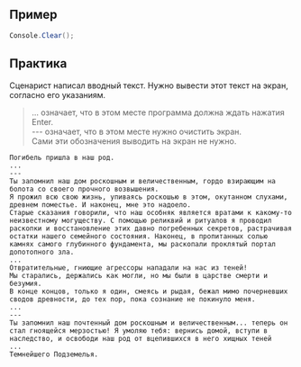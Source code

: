 ## Пример
```cs
Console.Clear();
```

## Практика
Сценарист написал вводный текст. Нужно вывести этот текст на экран, согласно его указаниям.
>... означает, что в этом месте программа должна ждать нажатия Enter.<br>
>--- означает, что в этом месте нужно очистить экран.<br>
>Сами эти обозначения выводить на экран не нужно.
```
Погибель пришла в наш род.
...
---
Ты запомнил наш дом роскошным и величественным, гордо взирающим на болота со своего прочного возвышения.
Я прожил всю свою жизнь, упиваясь роскошью в этом, окутанном слухами, древнем поместье. И наконец, мне это надоело.
Старые сказания говорили, что наш особняк является вратами к какому-то неизвестному могуществу. С помощью реликвий и ритуалов я проводил раскопки и восстановление этих давно погребенных секретов, растрачивая остатки нашего семейного состояния. Наконец, в пропитанных солью камнях самого глубинного фундамента, мы раскопали проклятый портал допотопного зла.
...
Отвратительные, гниющие агрессоры нападали на нас из теней!
Мы старались, держались как могли, но мы были в царстве смерти и безумия.
В конце концов, только я один, смеясь и рыдая, бежал мимо почерневших сводов древности, до тех пор, пока сознание не покинуло меня.
... 
---
Ты запомнил наш почтенный дом роскошным и величественным... теперь он стал гноящейся мерзостью! Я умоляю тебя: вернись домой, вступи в наследство, и освободи наш род от вцепившихся в него хищных теней
...
Темнейшего Подземелья.
```
